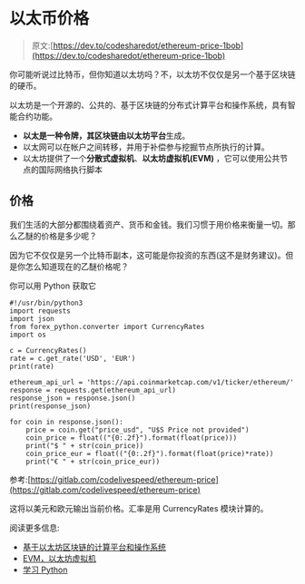 # 以太币价格

> 原文:[https://dev.to/codesharedot/ethereum-price-1bob](https://dev.to/codesharedot/ethereum-price-1bob)

你可能听说过比特币，但你知道以太坊吗？不，以太坊不仅仅是另一个基于区块链的硬币。

以太坊是一个开源的、公共的、基于区块链的分布式计算平台和操作系统，具有智能合约功能。

*   **以太是一种令牌，其区块链由以太坊平台**生成。
*   以太网可以在帐户之间转移，并用于补偿参与挖掘节点所执行的计算。
*   以太坊提供了一个**分散式虚拟机**、**以太坊虚拟机(EVM)** ，它可以使用公共节点的国际网络执行脚本

## [](#price)价格

我们生活的大部分都围绕着资产、货币和金钱。我们习惯于用价格来衡量一切。那么乙醚的价格是多少呢？

因为它不仅仅是另一个比特币副本，这可能是你投资的东西(这不是财务建议)。但是你怎么知道现在的乙醚价格呢？

你可以用 Python 获取它

```
#!/usr/bin/python3
import requests
import json
from forex_python.converter import CurrencyRates
import os

c = CurrencyRates() 
rate = c.get_rate('USD', 'EUR') 
print(rate)

ethereum_api_url = 'https://api.coinmarketcap.com/v1/ticker/ethereum/'
response = requests.get(ethereum_api_url)
response_json = response.json()
print(response_json)

for coin in response.json():
    price = coin.get("price_usd", "U$S Price not provided")
    coin_price = float(("{0:.2f}").format(float(price)))
    print("$ " + str(coin_price))
    coin_price_eur = float(("{0:.2f}").format(float(price)*rate))   
    print("€ " + str(coin_price_eur)) 
```

参考:[https://gitlab.com/codelivespeed/ethereum-price](https://gitlab.com/codelivespeed/ethereum-price)

这将以美元和欧元输出当前价格。汇率是用 CurrencyRates 模块计算的。

阅读更多信息:

*   [基于以太坊区块链的计算平台和操作系统](https://ethereum.org/)
*   [EVM，以太坊虚拟机](https://github.com/ethereum/wiki/wiki/Ethereum-Virtual-Machine-(EVM)-Awesome-List)
*   [学习 Python](https://pythonbasics.org/)